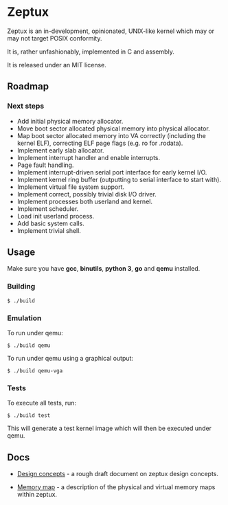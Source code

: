 # Zeptux

Zeptux is an in-development, opinionated, UNIX-like kernel which may or may not
target POSIX conformity.

It is, rather unfashionably, implemented in C and assembly.

It is released under an MIT license.

## Roadmap

### Next steps

* Add initial physical memory allocator.
* Move boot sector allocated physical memory into physical allocator.
* Map boot sector allocated memory into VA correctly (including the kernel ELF),
  correcting ELF page flags (e.g. ro for .rodata).
* Implement early slab allocator.
* Implement interrupt handler and enable interrupts.
* Page fault handling.
* Implement interrupt-driven serial port interface for early kernel I/O.
* Implement kernel ring buffer (outputting to serial interface to start with).
* Implement virtual file system support.
* Implement correct, possibly trivial disk I/O driver.
* Implement processes both userland and kernel.
* Implement scheduler.
* Load init userland process.
* Add basic system calls.
* Implement trivial shell.

## Usage

Make sure you have __gcc__, __binutils__, __python 3__, __go__ and __qemu__ installed.

### Building

```
$ ./build
```

### Emulation

To run under qemu:

```
$ ./build qemu
```

To run under qemu using a graphical output:

```
$ ./build qemu-vga
```

### Tests

To execute all tests, run:

```
$ ./build test
```

This will generate a test kernel image which will then be executed under qemu.

## Docs

* [Design concepts](docs/concepts.md) - a rough draft document on zeptux design concepts.

* [Memory map](docs/memmap.md) - a description of the physical and virtual
  memory maps within zeptux.
